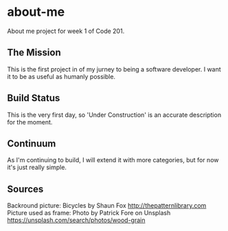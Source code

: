 # about-me
About me project for week 1 of Code 201.


## The Mission

This is the first project in of my jurney to being a software developer. 
I want it to be as useful as humanly possible.

## Build Status

This is the very first day, so 'Under Construction' is an accurate description for the moment.

## Continuum

As I'm continuing to build, I will extend it with more categories, but for now it's just really simple.

## Sources

Backround picture: Bicycles by Shaun Fox
  http://thepatternlibrary.com
Picture used as frame: Photo by Patrick Fore on Unsplash
  https://unsplash.com/search/photos/wood-grain
